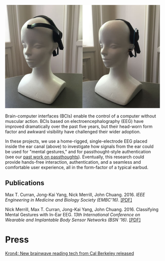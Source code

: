 ![](assets/InEar_2Panel.jpg)

Brain-computer interfaces (BCIs) enable the control of a
computer without muscular action. BCIs based on electroencephalography (EEG) have improved dramatically over the past five years, but their head-worn form factor and awkward visibility have challenged their wider adoption. 

In these projects, we use a home-rigged, single-electrode EEG placed inside the ear canal (above) to investigate how signals from the ear could be used for "mental gestures," and for passthought-style authentication (see our [past work on passthoughts](http://people.ischool.berkeley.edu/~chuang/passthoughts/)).  Eventually, this research could provide hands-free interaction, authentication, and a seamless and comfortable user experience, all in the form-factor of a typical earbud.


## Publications

Max T. Curran, Jong-Kai Yang, Nick Merrill, John Chuang. 2016. *IEEE Engineering in
Medicine and Biology Society (EMBC'16)*.
[\[PDF\]](assets/EMBC2016.pdf)

Nick Merrill, Max T. Curran, Jong-Kai Yang, John Chuang. 2016. Classifying Mental Gestures with In-Ear EEG. *13th International Conference on Wearable and Implantable Body Sensor Networks (BSN '16)*. [\[PDF\]](assets/BSN2016.pdf)

# Press

[Kron4: New brainwave reading tech from Cal Berkeley released](http://kron4.com/2016/11/18/tech-report-new-brainwave-reading-tech-from-cal-berkeley-released/)
